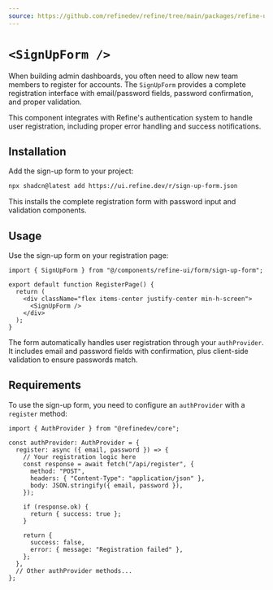 ```yaml
---
source: https://github.com/refinedev/refine/tree/main/packages/refine-ui/registry/new-york/refine-ui/form/sign-up-form.tsx
---
```


# `<SignUpForm />`

When building admin dashboards, you often need to allow new team members to register for accounts. The `SignUpForm` provides a complete registration interface with email/password fields, password confirmation, and proper validation.

This component integrates with Refine's authentication system to handle user registration, including proper error handling and success notifications.

## Installation

Add the sign-up form to your project:

```bash
npx shadcn@latest add https://ui.refine.dev/r/sign-up-form.json
```

This installs the complete registration form with password input and validation components.

## Usage

Use the sign-up form on your registration page:

```tsx
import { SignUpForm } from "@/components/refine-ui/form/sign-up-form";

export default function RegisterPage() {
  return (
    <div className="flex items-center justify-center min-h-screen">
      <SignUpForm />
    </div>
  );
}
```

The form automatically handles user registration through your `authProvider`. It includes email and password fields with confirmation, plus client-side validation to ensure passwords match.

## Requirements

To use the sign-up form, you need to configure an `authProvider` with a `register` method:

```tsx
import { AuthProvider } from "@refinedev/core";

const authProvider: AuthProvider = {
  register: async ({ email, password }) => {
    // Your registration logic here
    const response = await fetch("/api/register", {
      method: "POST",
      headers: { "Content-Type": "application/json" },
      body: JSON.stringify({ email, password }),
    });

    if (response.ok) {
      return { success: true };
    }

    return {
      success: false,
      error: { message: "Registration failed" },
    };
  },
  // Other authProvider methods...
};
```
